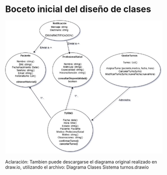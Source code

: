 # Boceto inicial del diseño de clases

![Diagrama de Clases - SISTUR](https://github.com/abartomioli/SistemaGestionTurnos/blob/main/diagramaClases.jpg?raw=true)

Aclaración: Tambien puede descargarse el diagrama original realizado en draw.io, utilizando el archivo: Diagrama Clases Sistema turnos.drawio
